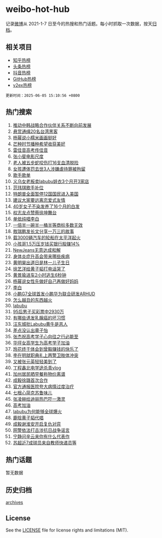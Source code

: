 # weibo-hot-hub

记录[微博](https://www.weibo.com)从 2021-1-7 日至今的热搜和热门话题。每小时抓取一次数据，按天[归档](archives)。

## 相关项目

- [知乎热榜](https://github.com/lonnyzhang423/zhihu-hot-hub)
- [头条热榜](https://github.com/lonnyzhang423/toutiao-hot-hub)
- [抖音热榜](https://github.com/lonnyzhang423/douyin-hot-hub)
- [GitHub热榜](https://github.com/lonnyzhang423/github-hot-hub)
- [v2ex热榜](https://github.com/lonnyzhang423/v2ex-hot-hub)


`更新时间：2025-06-05 15:10:56 +0800`

## 热门搜索

1. [推动中韩战略合作伙伴关系不断向前发展](https://m.weibo.cn/search?containerid=100103type%3D1%26t%3D10%26q%3D%23%E6%8E%A8%E5%8A%A8%E4%B8%AD%E9%9F%A9%E6%88%98%E7%95%A5%E5%90%88%E4%BD%9C%E4%BC%99%E4%BC%B4%E5%85%B3%E7%B3%BB%E4%B8%8D%E6%96%AD%E5%90%91%E5%89%8D%E5%8F%91%E5%B1%95%23&stream_entry_id=51&isnewpage=1&extparam=seat%3D1%26c_type%3D51%26q%3D%2523%25E6%258E%25A8%25E5%258A%25A8%25E4%25B8%25AD%25E9%259F%25A9%25E6%2588%2598%25E7%2595%25A5%25E5%2590%2588%25E4%25BD%259C%25E4%25BC%2599%25E4%25BC%25B4%25E5%2585%25B3%25E7%25B3%25BB%25E4%25B8%258D%25E6%2596%25AD%25E5%2590%2591%25E5%2589%258D%25E5%258F%2591%25E5%25B1%2595%2523%26dgr%3D0%26pos%3D0%26cate%3D10103%26filter_type%3Drealtimehot%26stream_entry_id%3D51%26display_time%3D1749107455%26pre_seqid%3D1749107455816020339663)
1. [悬赏通缉20名台湾黑客](https://m.weibo.cn/search?containerid=100103type%3D1%26t%3D10%26q%3D%23%E6%82%AC%E8%B5%8F%E9%80%9A%E7%BC%8920%E5%90%8D%E5%8F%B0%E6%B9%BE%E9%BB%91%E5%AE%A2%23&stream_entry_id=31&isnewpage=1&extparam=seat%3D1%26c_type%3D31%26pos%3D0%26lcate%3D5001%26realpos%3D1%26stream_entry_id%3D31%26q%3D%2523%25E6%2582%25AC%25E8%25B5%258F%25E9%2580%259A%25E7%25BC%258920%25E5%2590%258D%25E5%258F%25B0%25E6%25B9%25BE%25E9%25BB%2591%25E5%25AE%25A2%2523%26dgr%3D0%26cate%3D5001%26band_rank%3D1%26filter_type%3Drealtimehot%26flag%3D0%26display_time%3D1749107455%26pre_seqid%3D1749107455816020339663)
1. [杨幂说小糯米画画挺好](https://m.weibo.cn/search?containerid=100103type%3D1%26t%3D10%26q%3D%23%E6%9D%A8%E5%B9%82%E8%AF%B4%E5%B0%8F%E7%B3%AF%E7%B1%B3%E7%94%BB%E7%94%BB%E6%8C%BA%E5%A5%BD%23&stream_entry_id=31&isnewpage=1&extparam=seat%3D1%26c_type%3D31%26pos%3D1%26lcate%3D5001%26realpos%3D2%26stream_entry_id%3D31%26q%3D%2523%25E6%259D%25A8%25E5%25B9%2582%25E8%25AF%25B4%25E5%25B0%258F%25E7%25B3%25AF%25E7%25B1%25B3%25E7%2594%25BB%25E7%2594%25BB%25E6%258C%25BA%25E5%25A5%25BD%2523%26dgr%3D0%26cate%3D5001%26band_rank%3D2%26filter_type%3Drealtimehot%26flag%3D1%26display_time%3D1749107455%26pre_seqid%3D1749107455816020339663)
1. [芒种时节播种希望收获美好](https://m.weibo.cn/search?containerid=100103type%3D1%26t%3D10%26q%3D%23%E8%8A%92%E7%A7%8D%E6%97%B6%E8%8A%82%E6%92%AD%E7%A7%8D%E5%B8%8C%E6%9C%9B%E6%94%B6%E8%8E%B7%E7%BE%8E%E5%A5%BD%23&stream_entry_id=31&isnewpage=1&extparam=seat%3D1%26c_type%3D31%26pos%3D2%26lcate%3D5001%26realpos%3D3%26stream_entry_id%3D31%26q%3D%2523%25E8%258A%2592%25E7%25A7%258D%25E6%2597%25B6%25E8%258A%2582%25E6%2592%25AD%25E7%25A7%258D%25E5%25B8%258C%25E6%259C%259B%25E6%2594%25B6%25E8%258E%25B7%25E7%25BE%258E%25E5%25A5%25BD%2523%26dgr%3D0%26cate%3D5001%26band_rank%3D3%26filter_type%3Drealtimehot%26flag%3D0%26display_time%3D1749107455%26pre_seqid%3D1749107455816020339663)
1. [雷佳音高考传佳音](https://m.weibo.cn/search?containerid=100103type%3D1%26t%3D10%26q%3D%23%E9%9B%B7%E4%BD%B3%E9%9F%B3%E9%AB%98%E8%80%83%E4%BC%A0%E4%BD%B3%E9%9F%B3%23&stream_entry_id=31&isnewpage=1&extparam=seat%3D1%26c_type%3D31%26is_ad_pos%3D1%26pos%3D3%26lcate%3D5001%26adid%3D288824%26stream_entry_id%3D31%26q%3D%2523%25E9%259B%25B7%25E4%25BD%25B3%25E9%259F%25B3%25E9%25AB%2598%25E8%2580%2583%25E4%25BC%25A0%25E4%25BD%25B3%25E9%259F%25B3%2523%26dgr%3D0%26topic_ad%3D1%26band_rank%3D4%26filter_type%3Drealtimehot%26cate%3D5001%26display_time%3D1749107455%26pre_seqid%3D1749107455816020339663)
1. [张小斐电影尺度](https://m.weibo.cn/search?containerid=100103type%3D1%26t%3D10%26q%3D%E5%BC%A0%E5%B0%8F%E6%96%90%E7%94%B5%E5%BD%B1%E5%B0%BA%E5%BA%A6&stream_entry_id=31&isnewpage=1&extparam=seat%3D1%26c_type%3D31%26pos%3D4%26lcate%3D5001%26realpos%3D4%26stream_entry_id%3D31%26q%3D%25E5%25BC%25A0%25E5%25B0%258F%25E6%2596%2590%25E7%2594%25B5%25E5%25BD%25B1%25E5%25B0%25BA%25E5%25BA%25A6%26dgr%3D0%26cate%3D5001%26band_rank%3D4%26filter_type%3Drealtimehot%26flag%3D1%26display_time%3D1749107455%26pre_seqid%3D1749107455816020339663)
1. [老人被五步蛇咬伤打16支血清脱险](https://m.weibo.cn/search?containerid=100103type%3D1%26t%3D10%26q%3D%23%E8%80%81%E4%BA%BA%E8%A2%AB%E4%BA%94%E6%AD%A5%E8%9B%87%E5%92%AC%E4%BC%A4%E6%89%9316%E6%94%AF%E8%A1%80%E6%B8%85%E8%84%B1%E9%99%A9%23&stream_entry_id=31&isnewpage=1&extparam=seat%3D1%26c_type%3D31%26pos%3D5%26lcate%3D5001%26realpos%3D5%26stream_entry_id%3D31%26q%3D%2523%25E8%2580%2581%25E4%25BA%25BA%25E8%25A2%25AB%25E4%25BA%2594%25E6%25AD%25A5%25E8%259B%2587%25E5%2592%25AC%25E4%25BC%25A4%25E6%2589%259316%25E6%2594%25AF%25E8%25A1%2580%25E6%25B8%2585%25E8%2584%25B1%25E9%2599%25A9%2523%26dgr%3D0%26cate%3D5001%26band_rank%3D5%26filter_type%3Drealtimehot%26flag%3D1%26display_time%3D1749107455%26pre_seqid%3D1749107455816020339663)
1. [女孩遭体罚去世3人涉嫌虐待罪被拘留](https://m.weibo.cn/search?containerid=100103type%3D1%26t%3D10%26q%3D%23%E5%A5%B3%E5%AD%A9%E9%81%AD%E4%BD%93%E7%BD%9A%E5%8E%BB%E4%B8%963%E4%BA%BA%E6%B6%89%E5%AB%8C%E8%99%90%E5%BE%85%E7%BD%AA%E8%A2%AB%E6%8B%98%E7%95%99%23&stream_entry_id=31&isnewpage=1&extparam=seat%3D1%26c_type%3D31%26pos%3D6%26lcate%3D5001%26realpos%3D6%26stream_entry_id%3D31%26q%3D%2523%25E5%25A5%25B3%25E5%25AD%25A9%25E9%2581%25AD%25E4%25BD%2593%25E7%25BD%259A%25E5%258E%25BB%25E4%25B8%25963%25E4%25BA%25BA%25E6%25B6%2589%25E5%25AB%258C%25E8%2599%2590%25E5%25BE%2585%25E7%25BD%25AA%25E8%25A2%25AB%25E6%258B%2598%25E7%2595%2599%2523%26dgr%3D0%26cate%3D5001%26band_rank%3D6%26filter_type%3Drealtimehot%26flag%3D2%26display_time%3D1749107455%26pre_seqid%3D1749107455816020339663)
1. [歌手歌单](https://m.weibo.cn/search?containerid=100103type%3D1%26t%3D10%26q%3D%E6%AD%8C%E6%89%8B%E6%AD%8C%E5%8D%95&stream_entry_id=31&isnewpage=1&extparam=seat%3D1%26c_type%3D31%26pos%3D7%26lcate%3D5001%26realpos%3D7%26stream_entry_id%3D31%26q%3D%25E6%25AD%258C%25E6%2589%258B%25E6%25AD%258C%25E5%258D%2595%26dgr%3D0%26cate%3D5001%26band_rank%3D7%26filter_type%3Drealtimehot%26flag%3D2%26display_time%3D1749107455%26pre_seqid%3D1749107455816020339663)
1. [义乌女老板卖labubu娃衣3个月开3家店](https://m.weibo.cn/search?containerid=100103type%3D1%26t%3D10%26q%3D%23%E4%B9%89%E4%B9%8C%E5%A5%B3%E8%80%81%E6%9D%BF%E5%8D%96labubu%E5%A8%83%E8%A1%A33%E4%B8%AA%E6%9C%88%E5%BC%803%E5%AE%B6%E5%BA%97%23&stream_entry_id=31&isnewpage=1&extparam=seat%3D1%26c_type%3D31%26pos%3D8%26lcate%3D5001%26realpos%3D8%26stream_entry_id%3D31%26q%3D%2523%25E4%25B9%2589%25E4%25B9%258C%25E5%25A5%25B3%25E8%2580%2581%25E6%259D%25BF%25E5%258D%2596labubu%25E5%25A8%2583%25E8%25A1%25A33%25E4%25B8%25AA%25E6%259C%2588%25E5%25BC%25803%25E5%25AE%25B6%25E5%25BA%2597%2523%26dgr%3D0%26cate%3D5001%26band_rank%3D8%26filter_type%3Drealtimehot%26flag%3D1%26display_time%3D1749107455%26pre_seqid%3D1749107455816020339663)
1. [范玮琪歌手补位](https://m.weibo.cn/search?containerid=100103type%3D1%26t%3D10%26q%3D%23%E8%8C%83%E7%8E%AE%E7%90%AA%E6%AD%8C%E6%89%8B%E8%A1%A5%E4%BD%8D%23&stream_entry_id=31&isnewpage=1&extparam=seat%3D1%26c_type%3D31%26pos%3D9%26lcate%3D5001%26realpos%3D9%26stream_entry_id%3D31%26q%3D%2523%25E8%258C%2583%25E7%258E%25AE%25E7%2590%25AA%25E6%25AD%258C%25E6%2589%258B%25E8%25A1%25A5%25E4%25BD%258D%2523%26dgr%3D0%26cate%3D5001%26band_rank%3D9%26filter_type%3Drealtimehot%26flag%3D1%26display_time%3D1749107455%26pre_seqid%3D1749107455816020339663)
1. [特朗普全面暂停12国国民进入美国](https://m.weibo.cn/search?containerid=100103type%3D1%26t%3D10%26q%3D%23%E7%89%B9%E6%9C%97%E6%99%AE%E5%85%A8%E9%9D%A2%E6%9A%82%E5%81%9C12%E5%9B%BD%E5%9B%BD%E6%B0%91%E8%BF%9B%E5%85%A5%E7%BE%8E%E5%9B%BD%23&stream_entry_id=31&isnewpage=1&extparam=seat%3D1%26c_type%3D31%26pos%3D10%26lcate%3D5001%26realpos%3D10%26stream_entry_id%3D31%26q%3D%2523%25E7%2589%25B9%25E6%259C%2597%25E6%2599%25AE%25E5%2585%25A8%25E9%259D%25A2%25E6%259A%2582%25E5%2581%259C12%25E5%259B%25BD%25E5%259B%25BD%25E6%25B0%2591%25E8%25BF%259B%25E5%2585%25A5%25E7%25BE%258E%25E5%259B%25BD%2523%26dgr%3D0%26cate%3D5001%26band_rank%3D10%26filter_type%3Drealtimehot%26flag%3D2%26display_time%3D1749107455%26pre_seqid%3D1749107455816020339663)
1. [建议大家要远离恋爱式友情](https://m.weibo.cn/search?containerid=100103type%3D1%26t%3D10%26q%3D%E5%BB%BA%E8%AE%AE%E5%A4%A7%E5%AE%B6%E8%A6%81%E8%BF%9C%E7%A6%BB%E6%81%8B%E7%88%B1%E5%BC%8F%E5%8F%8B%E6%83%85&stream_entry_id=31&isnewpage=1&extparam=seat%3D1%26c_type%3D31%26pos%3D11%26lcate%3D5001%26realpos%3D11%26stream_entry_id%3D31%26q%3D%25E5%25BB%25BA%25E8%25AE%25AE%25E5%25A4%25A7%25E5%25AE%25B6%25E8%25A6%2581%25E8%25BF%259C%25E7%25A6%25BB%25E6%2581%258B%25E7%2588%25B1%25E5%25BC%258F%25E5%258F%258B%25E6%2583%2585%26dgr%3D0%26cate%3D5001%26band_rank%3D11%26filter_type%3Drealtimehot%26flag%3D2%26display_time%3D1749107455%26pre_seqid%3D1749107455816020339663)
1. [40岁女子不染发养了16个月的白发](https://m.weibo.cn/search?containerid=100103type%3D1%26t%3D10%26q%3D%2340%E5%B2%81%E5%A5%B3%E5%AD%90%E4%B8%8D%E6%9F%93%E5%8F%91%E5%85%BB%E4%BA%8616%E4%B8%AA%E6%9C%88%E7%9A%84%E7%99%BD%E5%8F%91%23&stream_entry_id=31&isnewpage=1&extparam=seat%3D1%26c_type%3D31%26pos%3D12%26lcate%3D5001%26realpos%3D12%26stream_entry_id%3D31%26q%3D%252340%25E5%25B2%2581%25E5%25A5%25B3%25E5%25AD%2590%25E4%25B8%258D%25E6%259F%2593%25E5%258F%2591%25E5%2585%25BB%25E4%25BA%258616%25E4%25B8%25AA%25E6%259C%2588%25E7%259A%2584%25E7%2599%25BD%25E5%258F%2591%2523%26dgr%3D0%26cate%3D5001%26band_rank%3D12%26filter_type%3Drealtimehot%26flag%3D1%26display_time%3D1749107455%26pre_seqid%3D1749107455816020339663)
1. [权志龙点赞蔡徐坤舞台](https://m.weibo.cn/search?containerid=100103type%3D1%26t%3D10%26q%3D%23%E6%9D%83%E5%BF%97%E9%BE%99%E7%82%B9%E8%B5%9E%E8%94%A1%E5%BE%90%E5%9D%A4%E8%88%9E%E5%8F%B0%23&stream_entry_id=31&isnewpage=1&extparam=seat%3D1%26c_type%3D31%26pos%3D13%26lcate%3D5001%26realpos%3D13%26stream_entry_id%3D31%26q%3D%2523%25E6%259D%2583%25E5%25BF%2597%25E9%25BE%2599%25E7%2582%25B9%25E8%25B5%259E%25E8%2594%25A1%25E5%25BE%2590%25E5%259D%25A4%25E8%2588%259E%25E5%258F%25B0%2523%26dgr%3D0%26cate%3D5001%26band_rank%3D13%26filter_type%3Drealtimehot%26flag%3D1%26display_time%3D1749107455%26pre_seqid%3D1749107455816020339663)
1. [单依纯唱李白](https://m.weibo.cn/search?containerid=100103type%3D1%26t%3D10%26q%3D%E5%8D%95%E4%BE%9D%E7%BA%AF%E5%94%B1%E6%9D%8E%E7%99%BD&stream_entry_id=31&isnewpage=1&extparam=seat%3D1%26c_type%3D31%26pos%3D14%26lcate%3D5001%26realpos%3D14%26stream_entry_id%3D31%26q%3D%25E5%258D%2595%25E4%25BE%259D%25E7%25BA%25AF%25E5%2594%25B1%25E6%259D%258E%25E7%2599%25BD%26dgr%3D0%26cate%3D5001%26band_rank%3D14%26filter_type%3Drealtimehot%26flag%3D1%26display_time%3D1749107455%26pre_seqid%3D1749107455816020339663)
1. [一倍半一碗半一桶半等商标多数无效](https://m.weibo.cn/search?containerid=100103type%3D1%26t%3D10%26q%3D%23%E4%B8%80%E5%80%8D%E5%8D%8A%E4%B8%80%E7%A2%97%E5%8D%8A%E4%B8%80%E6%A1%B6%E5%8D%8A%E7%AD%89%E5%95%86%E6%A0%87%E5%A4%9A%E6%95%B0%E6%97%A0%E6%95%88%23&stream_entry_id=31&isnewpage=1&extparam=seat%3D1%26c_type%3D31%26pos%3D15%26lcate%3D5001%26realpos%3D15%26stream_entry_id%3D31%26q%3D%2523%25E4%25B8%2580%25E5%2580%258D%25E5%258D%258A%25E4%25B8%2580%25E7%25A2%2597%25E5%258D%258A%25E4%25B8%2580%25E6%25A1%25B6%25E5%258D%258A%25E7%25AD%2589%25E5%2595%2586%25E6%25A0%2587%25E5%25A4%259A%25E6%2595%25B0%25E6%2597%25A0%25E6%2595%2588%2523%26dgr%3D0%26cate%3D5001%26band_rank%3D15%26filter_type%3Drealtimehot%26flag%3D1%26display_time%3D1749107455%26pre_seqid%3D1749107455816020339663)
1. [敖瑞鹏发长文分享一万三的故事](https://m.weibo.cn/search?containerid=100103type%3D1%26t%3D10%26q%3D%E6%95%96%E7%91%9E%E9%B9%8F%E5%8F%91%E9%95%BF%E6%96%87%E5%88%86%E4%BA%AB%E4%B8%80%E4%B8%87%E4%B8%89%E7%9A%84%E6%95%85%E4%BA%8B&stream_entry_id=31&isnewpage=1&extparam=seat%3D1%26c_type%3D31%26pos%3D16%26lcate%3D5001%26realpos%3D16%26stream_entry_id%3D31%26q%3D%25E6%2595%2596%25E7%2591%259E%25E9%25B9%258F%25E5%258F%2591%25E9%2595%25BF%25E6%2596%2587%25E5%2588%2586%25E4%25BA%25AB%25E4%25B8%2580%25E4%25B8%2587%25E4%25B8%2589%25E7%259A%2584%25E6%2595%2585%25E4%25BA%258B%26dgr%3D0%26cate%3D5001%26band_rank%3D16%26filter_type%3Drealtimehot%26flag%3D0%26display_time%3D1749107455%26pre_seqid%3D1749107455816020339663)
1. [载3000辆汽车的轮船在太平洋起火](https://m.weibo.cn/search?containerid=100103type%3D1%26t%3D10%26q%3D%23%E8%BD%BD3000%E8%BE%86%E6%B1%BD%E8%BD%A6%E7%9A%84%E8%BD%AE%E8%88%B9%E5%9C%A8%E5%A4%AA%E5%B9%B3%E6%B4%8B%E8%B5%B7%E7%81%AB%23&stream_entry_id=31&isnewpage=1&extparam=seat%3D1%26c_type%3D31%26pos%3D17%26lcate%3D5001%26realpos%3D17%26stream_entry_id%3D31%26q%3D%2523%25E8%25BD%25BD3000%25E8%25BE%2586%25E6%25B1%25BD%25E8%25BD%25A6%25E7%259A%2584%25E8%25BD%25AE%25E8%2588%25B9%25E5%259C%25A8%25E5%25A4%25AA%25E5%25B9%25B3%25E6%25B4%258B%25E8%25B5%25B7%25E7%2581%25AB%2523%26dgr%3D0%26cate%3D5001%26band_rank%3D17%26filter_type%3Drealtimehot%26flag%3D0%26display_time%3D1749107455%26pre_seqid%3D1749107455816020339663)
1. [小孩哥1.5万压岁钱买银行股赚14%](https://m.weibo.cn/search?containerid=100103type%3D1%26t%3D10%26q%3D%23%E5%B0%8F%E5%AD%A9%E5%93%A51.5%E4%B8%87%E5%8E%8B%E5%B2%81%E9%92%B1%E4%B9%B0%E9%93%B6%E8%A1%8C%E8%82%A1%E8%B5%9A14%25%23&stream_entry_id=31&isnewpage=1&extparam=seat%3D1%26c_type%3D31%26pos%3D18%26lcate%3D5001%26realpos%3D18%26stream_entry_id%3D31%26q%3D%2523%25E5%25B0%258F%25E5%25AD%25A9%25E5%2593%25A51.5%25E4%25B8%2587%25E5%258E%258B%25E5%25B2%2581%25E9%2592%25B1%25E4%25B9%25B0%25E9%2593%25B6%25E8%25A1%258C%25E8%2582%25A1%25E8%25B5%259A14%2525%2523%26dgr%3D0%26cate%3D5001%26band_rank%3D18%26filter_type%3Drealtimehot%26flag%3D0%26display_time%3D1749107455%26pre_seqid%3D1749107455816020339663)
1. [NewJeans无意达成和解](https://m.weibo.cn/search?containerid=100103type%3D1%26t%3D10%26q%3D%23NewJeans%E6%97%A0%E6%84%8F%E8%BE%BE%E6%88%90%E5%92%8C%E8%A7%A3%23&stream_entry_id=31&isnewpage=1&extparam=seat%3D1%26c_type%3D31%26pos%3D19%26lcate%3D5001%26realpos%3D19%26stream_entry_id%3D31%26q%3D%2523NewJeans%25E6%2597%25A0%25E6%2584%258F%25E8%25BE%25BE%25E6%2588%2590%25E5%2592%258C%25E8%25A7%25A3%2523%26dgr%3D0%26cate%3D5001%26band_rank%3D19%26filter_type%3Drealtimehot%26flag%3D1%26display_time%3D1749107455%26pre_seqid%3D1749107455816020339663)
1. [身体炎症升高会带来哪些疾病](https://m.weibo.cn/search?containerid=100103type%3D1%26t%3D10%26q%3D%E8%BA%AB%E4%BD%93%E7%82%8E%E7%97%87%E5%8D%87%E9%AB%98%E4%BC%9A%E5%B8%A6%E6%9D%A5%E5%93%AA%E4%BA%9B%E7%96%BE%E7%97%85&stream_entry_id=31&isnewpage=1&extparam=seat%3D1%26c_type%3D31%26pos%3D20%26lcate%3D5001%26realpos%3D20%26stream_entry_id%3D31%26q%3D%25E8%25BA%25AB%25E4%25BD%2593%25E7%2582%258E%25E7%2597%2587%25E5%258D%2587%25E9%25AB%2598%25E4%25BC%259A%25E5%25B8%25A6%25E6%259D%25A5%25E5%2593%25AA%25E4%25BA%259B%25E7%2596%25BE%25E7%2597%2585%26dgr%3D0%26cate%3D5001%26flag%3D1%26band_rank%3D20%26filter_type%3Drealtimehot%26is_ai_ask%3D1%26display_time%3D1749107455%26pre_seqid%3D1749107455816020339663)
1. [黄明昊出道日是林一儿子生日](https://m.weibo.cn/search?containerid=100103type%3D1%26t%3D10%26q%3D%E9%BB%84%E6%98%8E%E6%98%8A%E5%87%BA%E9%81%93%E6%97%A5%E6%98%AF%E6%9E%97%E4%B8%80%E5%84%BF%E5%AD%90%E7%94%9F%E6%97%A5&stream_entry_id=31&isnewpage=1&extparam=seat%3D1%26c_type%3D31%26pos%3D21%26lcate%3D5001%26realpos%3D21%26stream_entry_id%3D31%26q%3D%25E9%25BB%2584%25E6%2598%258E%25E6%2598%258A%25E5%2587%25BA%25E9%2581%2593%25E6%2597%25A5%25E6%2598%25AF%25E6%259E%2597%25E4%25B8%2580%25E5%2584%25BF%25E5%25AD%2590%25E7%2594%259F%25E6%2597%25A5%26dgr%3D0%26cate%3D5001%26band_rank%3D21%26filter_type%3Drealtimehot%26flag%3D1%26display_time%3D1749107455%26pre_seqid%3D1749107455816020339663)
1. [徐艺洋给黄子韬打电话哭了](https://m.weibo.cn/search?containerid=100103type%3D1%26t%3D10%26q%3D%E5%BE%90%E8%89%BA%E6%B4%8B%E7%BB%99%E9%BB%84%E5%AD%90%E9%9F%AC%E6%89%93%E7%94%B5%E8%AF%9D%E5%93%AD%E4%BA%86&stream_entry_id=31&isnewpage=1&extparam=seat%3D1%26c_type%3D31%26pos%3D22%26lcate%3D5001%26realpos%3D22%26stream_entry_id%3D31%26q%3D%25E5%25BE%2590%25E8%2589%25BA%25E6%25B4%258B%25E7%25BB%2599%25E9%25BB%2584%25E5%25AD%2590%25E9%259F%25AC%25E6%2589%2593%25E7%2594%25B5%25E8%25AF%259D%25E5%2593%25AD%25E4%25BA%2586%26dgr%3D0%26cate%3D5001%26band_rank%3D22%26filter_type%3Drealtimehot%26flag%3D1%26display_time%3D1749107455%26pre_seqid%3D1749107455816020339663)
1. [黄景瑜进车2小时逃生6秒钟](https://m.weibo.cn/search?containerid=100103type%3D1%26t%3D10%26q%3D%E9%BB%84%E6%99%AF%E7%91%9C%E8%BF%9B%E8%BD%A62%E5%B0%8F%E6%97%B6%E9%80%83%E7%94%9F6%E7%A7%92%E9%92%9F&stream_entry_id=31&isnewpage=1&extparam=seat%3D1%26c_type%3D31%26pos%3D23%26lcate%3D5001%26realpos%3D23%26stream_entry_id%3D31%26q%3D%25E9%25BB%2584%25E6%2599%25AF%25E7%2591%259C%25E8%25BF%259B%25E8%25BD%25A62%25E5%25B0%258F%25E6%2597%25B6%25E9%2580%2583%25E7%2594%259F6%25E7%25A7%2592%25E9%2592%259F%26dgr%3D0%26cate%3D5001%26band_rank%3D23%26filter_type%3Drealtimehot%26flag%3D1%26display_time%3D1749107455%26pre_seqid%3D1749107455816020339663)
1. [杨幂说女性先做好自己再做好妈妈](https://m.weibo.cn/search?containerid=100103type%3D1%26t%3D10%26q%3D%23%E6%9D%A8%E5%B9%82%E8%AF%B4%E5%A5%B3%E6%80%A7%E5%85%88%E5%81%9A%E5%A5%BD%E8%87%AA%E5%B7%B1%E5%86%8D%E5%81%9A%E5%A5%BD%E5%A6%88%E5%A6%88%23&stream_entry_id=31&isnewpage=1&extparam=seat%3D1%26c_type%3D31%26pos%3D24%26lcate%3D5001%26realpos%3D24%26stream_entry_id%3D31%26q%3D%2523%25E6%259D%25A8%25E5%25B9%2582%25E8%25AF%25B4%25E5%25A5%25B3%25E6%2580%25A7%25E5%2585%2588%25E5%2581%259A%25E5%25A5%25BD%25E8%2587%25AA%25E5%25B7%25B1%25E5%2586%258D%25E5%2581%259A%25E5%25A5%25BD%25E5%25A6%2588%25E5%25A6%2588%2523%26dgr%3D0%26cate%3D5001%26band_rank%3D24%26filter_type%3Drealtimehot%26flag%3D0%26display_time%3D1749107455%26pre_seqid%3D1749107455816020339663)
1. [李白](https://m.weibo.cn/search?containerid=100103type%3D1%26t%3D10%26q%3D%E6%9D%8E%E7%99%BD&stream_entry_id=31&isnewpage=1&extparam=seat%3D1%26c_type%3D31%26pos%3D25%26lcate%3D5001%26realpos%3D25%26stream_entry_id%3D31%26q%3D%25E6%259D%258E%25E7%2599%25BD%26dgr%3D0%26cate%3D5001%26band_rank%3D25%26filter_type%3Drealtimehot%26flag%3D1%26display_time%3D1749107455%26pre_seqid%3D1749107455816020339663)
1. [小鹏G7全球首发小鹏华为联合研发ARHUD](https://m.weibo.cn/search?containerid=100103type%3D1%26t%3D10%26q%3D%23%E5%B0%8F%E9%B9%8FG7%E5%85%A8%E7%90%83%E9%A6%96%E5%8F%91%E5%B0%8F%E9%B9%8F%E5%8D%8E%E4%B8%BA%E8%81%94%E5%90%88%E7%A0%94%E5%8F%91ARHUD%23&stream_entry_id=31&isnewpage=1&extparam=seat%3D1%26c_type%3D31%26pos%3D26%26lcate%3D5001%26realpos%3D26%26stream_entry_id%3D31%26q%3D%2523%25E5%25B0%258F%25E9%25B9%258FG7%25E5%2585%25A8%25E7%2590%2583%25E9%25A6%2596%25E5%258F%2591%25E5%25B0%258F%25E9%25B9%258F%25E5%258D%258E%25E4%25B8%25BA%25E8%2581%2594%25E5%2590%2588%25E7%25A0%2594%25E5%258F%2591ARHUD%2523%26dgr%3D0%26cate%3D5001%26band_rank%3D26%26filter_type%3Drealtimehot%26flag%3D1%26display_time%3D1749107455%26pre_seqid%3D1749107455816020339663)
1. [怎么越丑的东西越火](https://m.weibo.cn/search?containerid=100103type%3D1%26t%3D10%26q%3D%E6%80%8E%E4%B9%88%E8%B6%8A%E4%B8%91%E7%9A%84%E4%B8%9C%E8%A5%BF%E8%B6%8A%E7%81%AB&stream_entry_id=31&isnewpage=1&extparam=seat%3D1%26c_type%3D31%26pos%3D27%26lcate%3D5001%26realpos%3D27%26stream_entry_id%3D31%26q%3D%25E6%2580%258E%25E4%25B9%2588%25E8%25B6%258A%25E4%25B8%2591%25E7%259A%2584%25E4%25B8%259C%25E8%25A5%25BF%25E8%25B6%258A%25E7%2581%25AB%26dgr%3D0%26cate%3D5001%26band_rank%3D27%26filter_type%3Drealtimehot%26flag%3D0%26display_time%3D1749107455%26pre_seqid%3D1749107455816020339663)
1. [labubu](https://m.weibo.cn/search?containerid=100103type%3D1%26t%3D10%26q%3Dlabubu&stream_entry_id=31&isnewpage=1&extparam=seat%3D1%26c_type%3D31%26pos%3D28%26lcate%3D5001%26realpos%3D28%26stream_entry_id%3D31%26q%3Dlabubu%26dgr%3D0%26cate%3D5001%26band_rank%3D28%26filter_type%3Drealtimehot%26flag%3D0%26display_time%3D1749107455%26pre_seqid%3D1749107455816020339663)
1. [95后男子买彩票中2930万](https://m.weibo.cn/search?containerid=100103type%3D1%26t%3D10%26q%3D%2395%E5%90%8E%E7%94%B7%E5%AD%90%E4%B9%B0%E5%BD%A9%E7%A5%A8%E4%B8%AD2930%E4%B8%87%23&stream_entry_id=31&isnewpage=1&extparam=seat%3D1%26c_type%3D31%26pos%3D29%26lcate%3D5001%26realpos%3D29%26stream_entry_id%3D31%26q%3D%252395%25E5%2590%258E%25E7%2594%25B7%25E5%25AD%2590%25E4%25B9%25B0%25E5%25BD%25A9%25E7%25A5%25A8%25E4%25B8%25AD2930%25E4%25B8%2587%2523%26dgr%3D0%26cate%3D5001%26band_rank%3D29%26filter_type%3Drealtimehot%26flag%3D0%26display_time%3D1749107455%26pre_seqid%3D1749107455816020339663)
1. [有哪些诱发乳腺癌的坏习惯](https://m.weibo.cn/search?containerid=100103type%3D1%26t%3D10%26q%3D%E6%9C%89%E5%93%AA%E4%BA%9B%E8%AF%B1%E5%8F%91%E4%B9%B3%E8%85%BA%E7%99%8C%E7%9A%84%E5%9D%8F%E4%B9%A0%E6%83%AF&stream_entry_id=31&isnewpage=1&extparam=seat%3D1%26c_type%3D31%26pos%3D30%26lcate%3D5001%26realpos%3D30%26stream_entry_id%3D31%26q%3D%25E6%259C%2589%25E5%2593%25AA%25E4%25BA%259B%25E8%25AF%25B1%25E5%258F%2591%25E4%25B9%25B3%25E8%2585%25BA%25E7%2599%258C%25E7%259A%2584%25E5%259D%258F%25E4%25B9%25A0%25E6%2583%25AF%26dgr%3D0%26cate%3D5001%26flag%3D1%26band_rank%3D30%26filter_type%3Drealtimehot%26is_ai_ask%3D1%26display_time%3D1749107455%26pre_seqid%3D1749107455816020339663)
1. [汪东城批Labubu黄牛是恶人](https://m.weibo.cn/search?containerid=100103type%3D1%26t%3D10%26q%3D%23%E6%B1%AA%E4%B8%9C%E5%9F%8E%E6%89%B9Labubu%E9%BB%84%E7%89%9B%E6%98%AF%E6%81%B6%E4%BA%BA%23&stream_entry_id=31&isnewpage=1&extparam=seat%3D1%26c_type%3D31%26pos%3D31%26lcate%3D5001%26realpos%3D31%26stream_entry_id%3D31%26q%3D%2523%25E6%25B1%25AA%25E4%25B8%259C%25E5%259F%258E%25E6%2589%25B9Labubu%25E9%25BB%2584%25E7%2589%259B%25E6%2598%25AF%25E6%2581%25B6%25E4%25BA%25BA%2523%26dgr%3D0%26cate%3D5001%26band_rank%3D31%26filter_type%3Drealtimehot%26flag%3D0%26display_time%3D1749107455%26pre_seqid%3D1749107455816020339663)
1. [差点没认出章子怡](https://m.weibo.cn/search?containerid=100103type%3D1%26t%3D10%26q%3D%E5%B7%AE%E7%82%B9%E6%B2%A1%E8%AE%A4%E5%87%BA%E7%AB%A0%E5%AD%90%E6%80%A1&stream_entry_id=31&isnewpage=1&extparam=seat%3D1%26c_type%3D31%26pos%3D32%26lcate%3D5001%26realpos%3D32%26stream_entry_id%3D31%26q%3D%25E5%25B7%25AE%25E7%2582%25B9%25E6%25B2%25A1%25E8%25AE%25A4%25E5%2587%25BA%25E7%25AB%25A0%25E5%25AD%2590%25E6%2580%25A1%26dgr%3D0%26cate%3D5001%26band_rank%3D32%26filter_type%3Drealtimehot%26flag%3D1%26display_time%3D1749107455%26pre_seqid%3D1749107455816020339663)
1. [张杰祝高考学子心向往之行必能至](https://m.weibo.cn/search?containerid=100103type%3D1%26t%3D10%26q%3D%23%E5%BC%A0%E6%9D%B0%E7%A5%9D%E9%AB%98%E8%80%83%E5%AD%A6%E5%AD%90%E5%BF%83%E5%90%91%E5%BE%80%E4%B9%8B%E8%A1%8C%E5%BF%85%E8%83%BD%E8%87%B3%23&stream_entry_id=31&isnewpage=1&extparam=seat%3D1%26c_type%3D31%26pos%3D33%26lcate%3D5001%26realpos%3D33%26stream_entry_id%3D31%26q%3D%2523%25E5%25BC%25A0%25E6%259D%25B0%25E7%25A5%259D%25E9%25AB%2598%25E8%2580%2583%25E5%25AD%25A6%25E5%25AD%2590%25E5%25BF%2583%25E5%2590%2591%25E5%25BE%2580%25E4%25B9%258B%25E8%25A1%258C%25E5%25BF%2585%25E8%2583%25BD%25E8%2587%25B3%2523%26dgr%3D0%26cate%3D5001%26band_rank%3D33%26filter_type%3Drealtimehot%26flag%3D1%26display_time%3D1749107455%26pre_seqid%3D1749107455816020339663)
1. [华坪女高学生为高考学子加油](https://m.weibo.cn/search?containerid=100103type%3D1%26t%3D10%26q%3D%23%E5%8D%8E%E5%9D%AA%E5%A5%B3%E9%AB%98%E5%AD%A6%E7%94%9F%E4%B8%BA%E9%AB%98%E8%80%83%E5%AD%A6%E5%AD%90%E5%8A%A0%E6%B2%B9%23&stream_entry_id=31&isnewpage=1&extparam=seat%3D1%26c_type%3D31%26pos%3D34%26lcate%3D5001%26realpos%3D34%26stream_entry_id%3D31%26q%3D%2523%25E5%258D%258E%25E5%259D%25AA%25E5%25A5%25B3%25E9%25AB%2598%25E5%25AD%25A6%25E7%2594%259F%25E4%25B8%25BA%25E9%25AB%2598%25E8%2580%2583%25E5%25AD%25A6%25E5%25AD%2590%25E5%258A%25A0%25E6%25B2%25B9%2523%26dgr%3D0%26cate%3D5001%26band_rank%3D34%26filter_type%3Drealtimehot%26flag%3D1%26display_time%3D1749107455%26pre_seqid%3D1749107455816020339663)
1. [玲花终于体会到曾毅赚钱的快乐了](https://m.weibo.cn/search?containerid=100103type%3D1%26t%3D10%26q%3D%E7%8E%B2%E8%8A%B1%E7%BB%88%E4%BA%8E%E4%BD%93%E4%BC%9A%E5%88%B0%E6%9B%BE%E6%AF%85%E8%B5%9A%E9%92%B1%E7%9A%84%E5%BF%AB%E4%B9%90%E4%BA%86&stream_entry_id=31&isnewpage=1&extparam=seat%3D1%26c_type%3D31%26pos%3D35%26lcate%3D5001%26realpos%3D35%26stream_entry_id%3D31%26q%3D%25E7%258E%25B2%25E8%258A%25B1%25E7%25BB%2588%25E4%25BA%258E%25E4%25BD%2593%25E4%25BC%259A%25E5%2588%25B0%25E6%259B%25BE%25E6%25AF%2585%25E8%25B5%259A%25E9%2592%25B1%25E7%259A%2584%25E5%25BF%25AB%25E4%25B9%2590%25E4%25BA%2586%26dgr%3D0%26cate%3D5001%26band_rank%3D35%26filter_type%3Drealtimehot%26flag%3D0%26display_time%3D1749107455%26pre_seqid%3D1749107455816020339663)
1. [李在明就职典礼上两警卫肢体冲突](https://m.weibo.cn/search?containerid=100103type%3D1%26t%3D10%26q%3D%23%E6%9D%8E%E5%9C%A8%E6%98%8E%E5%B0%B1%E8%81%8C%E5%85%B8%E7%A4%BC%E4%B8%8A%E4%B8%A4%E8%AD%A6%E5%8D%AB%E8%82%A2%E4%BD%93%E5%86%B2%E7%AA%81%23&stream_entry_id=31&isnewpage=1&extparam=seat%3D1%26c_type%3D31%26pos%3D36%26lcate%3D5001%26realpos%3D36%26stream_entry_id%3D31%26q%3D%2523%25E6%259D%258E%25E5%259C%25A8%25E6%2598%258E%25E5%25B0%25B1%25E8%2581%258C%25E5%2585%25B8%25E7%25A4%25BC%25E4%25B8%258A%25E4%25B8%25A4%25E8%25AD%25A6%25E5%258D%25AB%25E8%2582%25A2%25E4%25BD%2593%25E5%2586%25B2%25E7%25AA%2581%2523%26dgr%3D0%26cate%3D5001%26band_rank%3D36%26filter_type%3Drealtimehot%26flag%3D1%26display_time%3D1749107455%26pre_seqid%3D1749107455816020339663)
1. [又被张元英轻轻美到了](https://m.weibo.cn/search?containerid=100103type%3D1%26t%3D10%26q%3D%E5%8F%88%E8%A2%AB%E5%BC%A0%E5%85%83%E8%8B%B1%E8%BD%BB%E8%BD%BB%E7%BE%8E%E5%88%B0%E4%BA%86&stream_entry_id=31&isnewpage=1&extparam=seat%3D1%26c_type%3D31%26pos%3D37%26lcate%3D5001%26realpos%3D37%26stream_entry_id%3D31%26q%3D%25E5%258F%2588%25E8%25A2%25AB%25E5%25BC%25A0%25E5%2585%2583%25E8%258B%25B1%25E8%25BD%25BB%25E8%25BD%25BB%25E7%25BE%258E%25E5%2588%25B0%25E4%25BA%2586%26dgr%3D0%26cate%3D5001%26band_rank%3D37%26filter_type%3Drealtimehot%26flag%3D0%26display_time%3D1749107455%26pre_seqid%3D1749107455816020339663)
1. [丁程鑫北电学途杀青vlog](https://m.weibo.cn/search?containerid=100103type%3D1%26t%3D10%26q%3D%23%E4%B8%81%E7%A8%8B%E9%91%AB%E5%8C%97%E7%94%B5%E5%AD%A6%E9%80%94%E6%9D%80%E9%9D%92vlog%23&stream_entry_id=31&isnewpage=1&extparam=seat%3D1%26c_type%3D31%26pos%3D38%26lcate%3D5001%26realpos%3D38%26stream_entry_id%3D31%26q%3D%2523%25E4%25B8%2581%25E7%25A8%258B%25E9%2591%25AB%25E5%258C%2597%25E7%2594%25B5%25E5%25AD%25A6%25E9%2580%2594%25E6%259D%2580%25E9%259D%2592vlog%2523%26dgr%3D0%26cate%3D5001%26band_rank%3D38%26filter_type%3Drealtimehot%26flag%3D1%26display_time%3D1749107455%26pre_seqid%3D1749107455816020339663)
1. [加州居民晒早餐称物价离谱](https://m.weibo.cn/search?containerid=100103type%3D1%26t%3D10%26q%3D%E5%8A%A0%E5%B7%9E%E5%B1%85%E6%B0%91%E6%99%92%E6%97%A9%E9%A4%90%E7%A7%B0%E7%89%A9%E4%BB%B7%E7%A6%BB%E8%B0%B1&stream_entry_id=31&isnewpage=1&extparam=seat%3D1%26c_type%3D31%26pos%3D39%26lcate%3D5001%26realpos%3D39%26stream_entry_id%3D31%26q%3D%25E5%258A%25A0%25E5%25B7%259E%25E5%25B1%2585%25E6%25B0%2591%25E6%2599%2592%25E6%2597%25A9%25E9%25A4%2590%25E7%25A7%25B0%25E7%2589%25A9%25E4%25BB%25B7%25E7%25A6%25BB%25E8%25B0%25B1%26dgr%3D0%26cate%3D5001%26band_rank%3D39%26filter_type%3Drealtimehot%26flag%3D1%26display_time%3D1749107455%26pre_seqid%3D1749107455816020339663)
1. [成毅徐璐首次合作](https://m.weibo.cn/search?containerid=100103type%3D1%26t%3D10%26q%3D%23%E6%88%90%E6%AF%85%E5%BE%90%E7%92%90%E9%A6%96%E6%AC%A1%E5%90%88%E4%BD%9C%23&stream_entry_id=31&isnewpage=1&extparam=seat%3D1%26c_type%3D31%26pos%3D40%26lcate%3D5001%26realpos%3D40%26stream_entry_id%3D31%26q%3D%2523%25E6%2588%2590%25E6%25AF%2585%25E5%25BE%2590%25E7%2592%2590%25E9%25A6%2596%25E6%25AC%25A1%25E5%2590%2588%25E4%25BD%259C%2523%26dgr%3D0%26cate%3D5001%26band_rank%3D40%26filter_type%3Drealtimehot%26flag%3D1%26display_time%3D1749107455%26pre_seqid%3D1749107455816020339663)
1. [官方通报医院夸大病情过度治疗](https://m.weibo.cn/search?containerid=100103type%3D1%26t%3D10%26q%3D%23%E5%AE%98%E6%96%B9%E9%80%9A%E6%8A%A5%E5%8C%BB%E9%99%A2%E5%A4%B8%E5%A4%A7%E7%97%85%E6%83%85%E8%BF%87%E5%BA%A6%E6%B2%BB%E7%96%97%23&stream_entry_id=31&isnewpage=1&extparam=seat%3D1%26c_type%3D31%26pos%3D41%26lcate%3D5001%26realpos%3D41%26stream_entry_id%3D31%26q%3D%2523%25E5%25AE%2598%25E6%2596%25B9%25E9%2580%259A%25E6%258A%25A5%25E5%258C%25BB%25E9%2599%25A2%25E5%25A4%25B8%25E5%25A4%25A7%25E7%2597%2585%25E6%2583%2585%25E8%25BF%2587%25E5%25BA%25A6%25E6%25B2%25BB%25E7%2596%2597%2523%26dgr%3D0%26cate%3D5001%26band_rank%3D41%26filter_type%3Drealtimehot%26flag%3D1%26display_time%3D1749107455%26pre_seqid%3D1749107455816020339663)
1. [七根心简克苏鲁味儿](https://m.weibo.cn/search?containerid=100103type%3D1%26t%3D10%26q%3D%E4%B8%83%E6%A0%B9%E5%BF%83%E7%AE%80%E5%85%8B%E8%8B%8F%E9%B2%81%E5%91%B3%E5%84%BF&stream_entry_id=31&isnewpage=1&extparam=seat%3D1%26c_type%3D31%26pos%3D42%26lcate%3D5001%26realpos%3D42%26stream_entry_id%3D31%26q%3D%25E4%25B8%2583%25E6%25A0%25B9%25E5%25BF%2583%25E7%25AE%2580%25E5%2585%258B%25E8%258B%258F%25E9%25B2%2581%25E5%2591%25B3%25E5%2584%25BF%26dgr%3D0%26cate%3D5001%26band_rank%3D42%26filter_type%3Drealtimehot%26flag%3D1%26display_time%3D1749107455%26pre_seqid%3D1749107455816020339663)
1. [张凌赫给迪丽热巴吓一激灵](https://m.weibo.cn/search?containerid=100103type%3D1%26t%3D10%26q%3D%E5%BC%A0%E5%87%8C%E8%B5%AB%E7%BB%99%E8%BF%AA%E4%B8%BD%E7%83%AD%E5%B7%B4%E5%90%93%E4%B8%80%E6%BF%80%E7%81%B5&stream_entry_id=31&isnewpage=1&extparam=seat%3D1%26c_type%3D31%26pos%3D43%26lcate%3D5001%26realpos%3D43%26stream_entry_id%3D31%26q%3D%25E5%25BC%25A0%25E5%2587%258C%25E8%25B5%25AB%25E7%25BB%2599%25E8%25BF%25AA%25E4%25B8%25BD%25E7%2583%25AD%25E5%25B7%25B4%25E5%2590%2593%25E4%25B8%2580%25E6%25BF%2580%25E7%2581%25B5%26dgr%3D0%26cate%3D5001%26band_rank%3D43%26filter_type%3Drealtimehot%26flag%3D1%26display_time%3D1749107455%26pre_seqid%3D1749107455816020339663)
1. [高考加油](https://m.weibo.cn/search?containerid=100103type%3D1%26t%3D10%26q%3D%23%E9%AB%98%E8%80%83%E5%8A%A0%E6%B2%B9%23&stream_entry_id=31&isnewpage=1&extparam=seat%3D1%26c_type%3D31%26pos%3D44%26lcate%3D5001%26realpos%3D44%26stream_entry_id%3D31%26q%3D%2523%25E9%25AB%2598%25E8%2580%2583%25E5%258A%25A0%25E6%25B2%25B9%2523%26dgr%3D0%26cate%3D5001%26band_rank%3D44%26filter_type%3Drealtimehot%26flag%3D0%26display_time%3D1749107455%26pre_seqid%3D1749107455816020339663)
1. [labubu为何能够全球爆火](https://m.weibo.cn/search?containerid=100103type%3D1%26t%3D10%26q%3D%23labubu%E4%B8%BA%E4%BD%95%E8%83%BD%E5%A4%9F%E5%85%A8%E7%90%83%E7%88%86%E7%81%AB%23&stream_entry_id=31&isnewpage=1&extparam=seat%3D1%26c_type%3D31%26pos%3D45%26lcate%3D5001%26realpos%3D45%26stream_entry_id%3D31%26q%3D%2523labubu%25E4%25B8%25BA%25E4%25BD%2595%25E8%2583%25BD%25E5%25A4%259F%25E5%2585%25A8%25E7%2590%2583%25E7%2588%2586%25E7%2581%25AB%2523%26dgr%3D0%26cate%3D5001%26band_rank%3D45%26filter_type%3Drealtimehot%26flag%3D1%26display_time%3D1749107455%26pre_seqid%3D1749107455816020339663)
1. [鹿晗黄子韬代唱](https://m.weibo.cn/search?containerid=100103type%3D1%26t%3D10%26q%3D%E9%B9%BF%E6%99%97%E9%BB%84%E5%AD%90%E9%9F%AC%E4%BB%A3%E5%94%B1&stream_entry_id=31&isnewpage=1&extparam=seat%3D1%26c_type%3D31%26pos%3D46%26lcate%3D5001%26realpos%3D46%26stream_entry_id%3D31%26q%3D%25E9%25B9%25BF%25E6%2599%2597%25E9%25BB%2584%25E5%25AD%2590%25E9%259F%25AC%25E4%25BB%25A3%25E5%2594%25B1%26dgr%3D0%26cate%3D5001%26band_rank%3D46%26filter_type%3Drealtimehot%26flag%3D1%26display_time%3D1749107455%26pre_seqid%3D1749107455816020339663)
1. [成毅谢淮安开启复仇对弈](https://m.weibo.cn/search?containerid=100103type%3D1%26t%3D10%26q%3D%23%E6%88%90%E6%AF%85%E8%B0%A2%E6%B7%AE%E5%AE%89%E5%BC%80%E5%90%AF%E5%A4%8D%E4%BB%87%E5%AF%B9%E5%BC%88%23&stream_entry_id=31&isnewpage=1&extparam=seat%3D1%26c_type%3D31%26pos%3D47%26lcate%3D5001%26realpos%3D47%26stream_entry_id%3D31%26q%3D%2523%25E6%2588%2590%25E6%25AF%2585%25E8%25B0%25A2%25E6%25B7%25AE%25E5%25AE%2589%25E5%25BC%2580%25E5%2590%25AF%25E5%25A4%258D%25E4%25BB%2587%25E5%25AF%25B9%25E5%25BC%2588%2523%26dgr%3D0%26cate%3D5001%26band_rank%3D47%26filter_type%3Drealtimehot%26flag%3D1%26display_time%3D1749107455%26pre_seqid%3D1749107455816020339663)
1. [网警依法打击涉抗日战争谣言](https://m.weibo.cn/search?containerid=100103type%3D1%26t%3D10%26q%3D%23%E7%BD%91%E8%AD%A6%E4%BE%9D%E6%B3%95%E6%89%93%E5%87%BB%E6%B6%89%E6%8A%97%E6%97%A5%E6%88%98%E4%BA%89%E8%B0%A3%E8%A8%80%23&stream_entry_id=31&isnewpage=1&extparam=seat%3D1%26c_type%3D31%26pos%3D48%26lcate%3D5001%26realpos%3D48%26stream_entry_id%3D31%26q%3D%2523%25E7%25BD%2591%25E8%25AD%25A6%25E4%25BE%259D%25E6%25B3%2595%25E6%2589%2593%25E5%2587%25BB%25E6%25B6%2589%25E6%258A%2597%25E6%2597%25A5%25E6%2588%2598%25E4%25BA%2589%25E8%25B0%25A3%25E8%25A8%2580%2523%26dgr%3D0%26cate%3D5001%26band_rank%3D48%26filter_type%3Drealtimehot%26flag%3D1%26display_time%3D1749107455%26pre_seqid%3D1749107455816020339663)
1. [宁静问辛云来你有什么代表作](https://m.weibo.cn/search?containerid=100103type%3D1%26t%3D10%26q%3D%E5%AE%81%E9%9D%99%E9%97%AE%E8%BE%9B%E4%BA%91%E6%9D%A5%E4%BD%A0%E6%9C%89%E4%BB%80%E4%B9%88%E4%BB%A3%E8%A1%A8%E4%BD%9C&stream_entry_id=31&isnewpage=1&extparam=seat%3D1%26c_type%3D31%26pos%3D49%26lcate%3D5001%26realpos%3D49%26stream_entry_id%3D31%26q%3D%25E5%25AE%2581%25E9%259D%2599%25E9%2597%25AE%25E8%25BE%259B%25E4%25BA%2591%25E6%259D%25A5%25E4%25BD%25A0%25E6%259C%2589%25E4%25BB%2580%25E4%25B9%2588%25E4%25BB%25A3%25E8%25A1%25A8%25E4%25BD%259C%26dgr%3D0%26cate%3D5001%26band_rank%3D49%26filter_type%3Drealtimehot%26flag%3D1%26display_time%3D1749107455%26pre_seqid%3D1749107455816020339663)
1. [苏超近7成球员来自教师快递员等](https://m.weibo.cn/search?containerid=100103type%3D1%26t%3D10%26q%3D%23%E8%8B%8F%E8%B6%85%E8%BF%917%E6%88%90%E7%90%83%E5%91%98%E6%9D%A5%E8%87%AA%E6%95%99%E5%B8%88%E5%BF%AB%E9%80%92%E5%91%98%E7%AD%89%23&stream_entry_id=31&isnewpage=1&extparam=seat%3D1%26c_type%3D31%26pos%3D50%26lcate%3D5001%26realpos%3D50%26stream_entry_id%3D31%26q%3D%2523%25E8%258B%258F%25E8%25B6%2585%25E8%25BF%25917%25E6%2588%2590%25E7%2590%2583%25E5%2591%2598%25E6%259D%25A5%25E8%2587%25AA%25E6%2595%2599%25E5%25B8%2588%25E5%25BF%25AB%25E9%2580%2592%25E5%2591%2598%25E7%25AD%2589%2523%26dgr%3D0%26cate%3D5001%26band_rank%3D50%26filter_type%3Drealtimehot%26flag%3D1%26display_time%3D1749107455%26pre_seqid%3D1749107455816020339663)

## 热门话题

暂无数据

## 历史归档

[archives](archives)

## License

See the [LICENSE](LICENSE) file for license rights and limitations (MIT).
